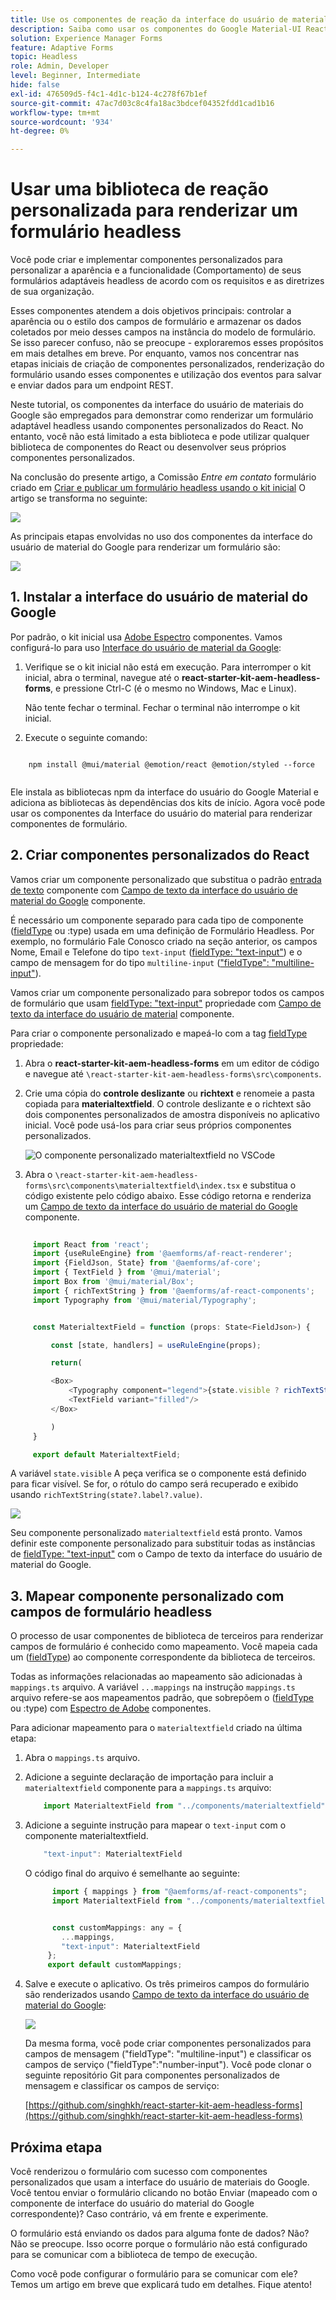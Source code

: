 ```yaml
---
title: Use os componentes de reação da interface do usuário de material do Google para renderizar um formulário headless
description: Saiba como usar os componentes do Google Material-UI React para renderizar um formulário headless. Este guia abrangente o guiará pelo processo passo a passo para criar componentes personalizados do Headless Adaptive Forms para mapear e usar os componentes do Google Material-UI React para estilizar um formulário adaptável headless.
solution: Experience Manager Forms
feature: Adaptive Forms
topic: Headless
role: Admin, Developer
level: Beginner, Intermediate
hide: false
exl-id: 476509d5-f4c1-4d1c-b124-4c278f67b1ef
source-git-commit: 47ac7d03c8c4fa18ac3bdcef04352fdd1cad1b16
workflow-type: tm+mt
source-wordcount: '934'
ht-degree: 0%

---
```



# Usar uma biblioteca de reação personalizada para renderizar um formulário headless

Você pode criar e implementar componentes personalizados para personalizar a aparência e a funcionalidade (Comportamento) de seus formulários adaptáveis headless de acordo com os requisitos e as diretrizes de sua organização.

Esses componentes atendem a dois objetivos principais: controlar a aparência ou o estilo dos campos de formulário e armazenar os dados coletados por meio desses campos na instância do modelo de formulário. Se isso parecer confuso, não se preocupe - exploraremos esses propósitos em mais detalhes em breve. Por enquanto, vamos nos concentrar nas etapas iniciais de criação de componentes personalizados, renderização do formulário usando esses componentes e utilização dos eventos para salvar e enviar dados para um endpoint REST.

Neste tutorial, os componentes da interface do usuário de materiais do Google são empregados para demonstrar como renderizar um formulário adaptável headless usando componentes personalizados do React. No entanto, você não está limitado a esta biblioteca e pode utilizar qualquer biblioteca de componentes do React ou desenvolver seus próprios componentes personalizados.

Na conclusão do presente artigo, a Comissão _Entre em contato_ formulário criado em [Criar e publicar um formulário headless usando o kit inicial](create-and-publish-a-headless-form.md) O artigo se transforma no seguinte:

![](assets/headless-adaptive-form-with-google-material-ui-components.png)


As principais etapas envolvidas no uso dos componentes da interface do usuário de material do Google para renderizar um formulário são:

![](assets/headless-forms-graphics-source-main.svg)

## 1. Instalar a interface do usuário de material do Google

Por padrão, o kit inicial usa [Adobe Espectro](https://spectrum.adobe.com/) componentes. Vamos configurá-lo para uso [Interface do usuário de material da Google](https://mui.com/):

1. Verifique se o kit inicial não está em execução. Para interromper o kit inicial, abra o terminal, navegue até o **react-starter-kit-aem-headless-forms**, e pressione Ctrl-C (é o mesmo no Windows, Mac e Linux).

   Não tente fechar o terminal. Fechar o terminal não interrompe o kit inicial.

1. Execute o seguinte comando:

```shell
    
    npm install @mui/material @emotion/react @emotion/styled --force
    
```

Ele instala as bibliotecas npm da interface do usuário do Google Material e adiciona as bibliotecas às dependências dos kits de início. Agora você pode usar os componentes da Interface do usuário do material para renderizar componentes de formulário.


## 2. Criar componentes personalizados do React

Vamos criar um componente personalizado que substitua o padrão [entrada de texto](https://spectrum.adobe.com/page/text-field/) componente com [Campo de texto da interface do usuário de material do Google](https://mui.com/material-ui/react-text-field/) componente.

É necessário um componente separado para cada tipo de componente ([fieldType](https://opensource.adobe.com/aem-forms-af-runtime/storybook/?path=/story/reference-json-properties-fieldtype--text-input) ou :type) usada em uma definição de Formulário Headless. Por exemplo, no formulário Fale Conosco criado na seção anterior, os campos Nome, Email e Telefone do tipo `text-input` ([fieldType: &quot;text-input&quot;](https://opensource.adobe.com/aem-forms-af-runtime/storybook/?path=/docs/adaptive-form-components-text-input-field--def)) e o campo de mensagem for do tipo `multiline-input` ([&quot;fieldType&quot;: &quot;multiline-input&quot;](https://opensource.adobe.com/aem-forms-af-runtime/storybook/?path=/docs/reference-json-properties-fieldtype--multiline-input)).


Vamos criar um componente personalizado para sobrepor todos os campos de formulário que usam [fieldType: &quot;text-input&quot;](https://opensource.adobe.com/aem-forms-af-runtime/storybook/?path=/docs/adaptive-form-components-text-input-field--def) propriedade com [Campo de texto da interface do usuário de material](https://mui.com/material-ui/react-text-field/) componente.


Para criar o componente personalizado e mapeá-lo com a tag [fieldType](https://opensource.adobe.com/aem-forms-af-runtime/storybook/?path=/docs/adaptive-form-components-text-input-field--def) propriedade:

1. Abra o **react-starter-kit-aem-headless-forms** em um editor de código e navegue até `\react-starter-kit-aem-headless-forms\src\components`.


1. Crie uma cópia do **controle deslizante** ou **richtext** e renomeie a pasta copiada para **materialtextfield**. O controle deslizante e o richtext são dois componentes personalizados de amostra disponíveis no aplicativo inicial. Você pode usá-los para criar seus próprios componentes personalizados.

   ![O componente personalizado materialtextfield no VSCode](/help/assets/richtext-custom-component-in-vscode.png)

1. Abra o `\react-starter-kit-aem-headless-forms\src\components\materialtextfield\index.tsx` e substitua o código existente pelo código abaixo. Esse código retorna e renderiza um [Campo de texto da interface do usuário de material do Google](https://mui.com/material-ui/react-text-field/) componente.

```JavaScript
 
     import React from 'react';
     import {useRuleEngine} from '@aemforms/af-react-renderer';
     import {FieldJson, State} from '@aemforms/af-core';
     import { TextField } from '@mui/material';
     import Box from '@mui/material/Box';
     import { richTextString } from '@aemforms/af-react-components';
     import Typography from '@mui/material/Typography';


     const MaterialtextField = function (props: State<FieldJson>) {

         const [state, handlers] = useRuleEngine(props);

         return(

         <Box>
             <Typography component="legend">{state.visible ? richTextString(state?.label?.value): ""} </Typography>
             <TextField variant="filled"/>
         </Box>

         )
     }

     export default MaterialtextField;
```


A variável `state.visible` A peça verifica se o componente está definido para ficar visível. Se for, o rótulo do campo será recuperado e exibido usando `richTextString(state?.label?.value)`.

![](/help/assets/material-text-field.png)


Seu componente personalizado `materialtextfield` está pronto. Vamos definir este componente personalizado para substituir todas as instâncias de  [fieldType: &quot;text-input&quot;](https://opensource.adobe.com/aem-forms-af-runtime/storybook/?path=/docs/adaptive-form-components-text-input-field--def) com o Campo de texto da interface do usuário de material do Google.

## 3. Mapear componente personalizado com campos de formulário headless

O processo de usar componentes de biblioteca de terceiros para renderizar campos de formulário é conhecido como mapeamento. Você mapeia cada um ([fieldType](https://opensource.adobe.com/aem-forms-af-runtime/storybook/?path=/story/reference-json-properties-fieldtype--text-input)) ao componente correspondente da biblioteca de terceiros.

Todas as informações relacionadas ao mapeamento são adicionadas à `mappings.ts` arquivo. A variável `...mappings` na instrução `mappings.ts` arquivo refere-se aos mapeamentos padrão, que sobrepõem o ([fieldType](https://opensource.adobe.com/aem-forms-af-runtime/storybook/?path=/story/reference-json-properties-fieldtype--text-input) ou :type) com [Espectro de Adobe](https://spectrum.adobe.com/page/text-field/) componentes.

Para adicionar mapeamento para o  `materialtextfield` criado na última etapa:

1. Abra o `mappings.ts` arquivo.

1. Adicione a seguinte declaração de importação para incluir a `materialtextfield` componente para a `mappings.ts` arquivo:


   ```JavaScript
       import MaterialtextField from "../components/materialtextfield";
   ```

1. Adicione a seguinte instrução para mapear o `text-input` com o componente materialtextfield.


   ```JavaScript
       "text-input": MaterialtextField
   ```

   O código final do arquivo é semelhante ao seguinte:

   ```JavaScript
         import { mappings } from "@aemforms/af-react-components";
         import MaterialtextField from "../components/materialtextfield";
   
   
         const customMappings: any = {
           ...mappings,
           "text-input": MaterialtextField
        };
        export default customMappings;
   ```

1. Salve e execute o aplicativo. Os três primeiros campos do formulário são renderizados usando [Campo de texto da interface do usuário de material do Google](https://mui.com/material-ui/react-text-field/):

   ![](assets/material-text-field-form-rendetion.png)


   Da mesma forma, você pode criar componentes personalizados para campos de mensagem (&quot;fieldType&quot;: &quot;multiline-input&quot;) e classificar os campos de serviço (&quot;fieldType&quot;:&quot;number-input&quot;). Você pode clonar o seguinte repositório Git para componentes personalizados de mensagem e classificar os campos de serviço:

   [https://github.com/singhkh/react-starter-kit-aem-headless-forms](https://github.com/singhkh/react-starter-kit-aem-headless-forms)

## Próxima etapa

Você renderizou o formulário com sucesso com componentes personalizados que usam a interface do usuário de materiais do Google. Você tentou enviar o formulário clicando no botão Enviar (mapeado com o componente de interface do usuário do material do Google correspondente)? Caso contrário, vá em frente e experimente.

O formulário está enviando os dados para alguma fonte de dados? Não? Não se preocupe. Isso ocorre porque o formulário não está configurado para se comunicar com a biblioteca de tempo de execução.

Como você pode configurar o formulário para se comunicar com ele? Temos um artigo em breve que explicará tudo em detalhes. Fique atento!
